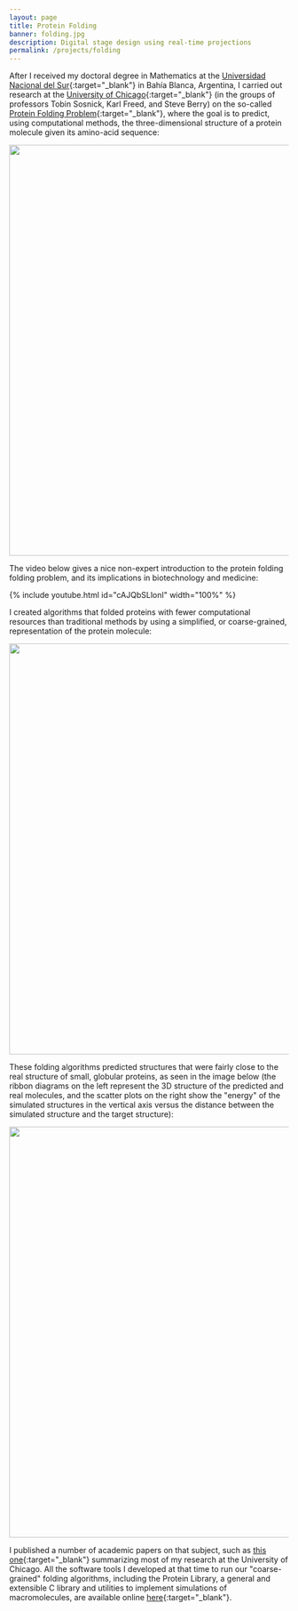 ```yaml
---
layout: page
title: Protein Folding
banner: folding.jpg
description: Digital stage design using real-time projections
permalink: /projects/folding
---
```


After I received my doctoral degree in Mathematics at the [Universidad Nacional del Sur](https://uns.edu.ar/){:target="_blank"} in Bahía Blanca, Argentina, I carried out research at the [University of Chicago](https://www.uchicago.edu/){:target="_blank"} (in the groups of professors Tobin Sosnick, Karl Freed, and Steve Berry) on the so-called [Protein Folding Problem](https://en.wikipedia.org/wiki/Protein_structure_prediction){:target="_blank"}, where the goal is to predict, using computational methods, the three-dimensional structure of a protein molecule given its amino-acid sequence: 

<img width="740" src="https://portfolio.andrescolubri.net/images/protein-folding.jpg" style="background:none; border:none; box-shadow:none"/>

The video below gives a nice non-expert introduction to the protein folding folding problem, and its implications in biotechnology and medicine:

{% include youtube.html id="cAJQbSLlonI"  width="100%" %}

I created algorithms that folded proteins with fewer computational resources than traditional methods by using a simplified, or coarse-grained, representation of the protein molecule:


<img width="740" src="https://portfolio.andrescolubri.net/images/folding-algorithm.jpg" style="background:none; border:none; box-shadow:none"/>

These folding algorithms predicted structures that were fairly close to the real structure of small, globular proteins, as seen in the image below (the ribbon diagrams on the left represent the 3D structure of the predicted and real molecules, and the scatter plots on the right show the "energy" of the simulated structures in the vertical axis versus the distance between the simulated structure and the target structure):

<img width="740" src="https://portfolio.andrescolubri.net/images/folding-results.jpg" style="background:none; border:none; box-shadow:none"/>

I published a number of academic papers on that subject, such as [this one](https://portfolio.andrescolubri.net/articles/jmb2006_intrabasin_colubri.pdf){:target="_blank"} summarizing most of my research at the University of Chicago. All the software tools I developed at that time to run our "coarse-grained" folding algorithms, including the Protein Library, a general and extensible C library and utilities to implement simulations of macromolecules, are available online [here](https://protlib.uchicago.edu/){:target="_blank"}.


